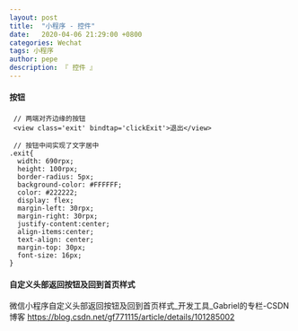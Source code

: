 ```yaml
---
layout: post
title:  "小程序 - 控件"
date:   2020-04-06 21:29:00 +0800
categories: Wechat
tags: 小程序
author: pepe
description: 『 控件 』
---
```


#### 按钮
```
 // 两端对齐边缘的按钮
 <view class='exit' bindtap='clickExit'>退出</view>
 
 // 按钮中间实现了文字居中
.exit{
  width: 690rpx;
  height: 100rpx;
  border-radius: 5px;
  background-color: #FFFFFF;
  color: #222222;
  display: flex;
  margin-left: 30rpx;
  margin-right: 30rpx;
  justify-content:center;
  align-items:center;
  text-align: center;
  margin-top: 30px;
  font-size: 16px;
}
```

#### 自定义头部返回按钮及回到首页样式

微信小程序自定义头部返回按钮及回到首页样式_开发工具_Gabriel的专栏-CSDN博客
https://blog.csdn.net/gf771115/article/details/101285002










